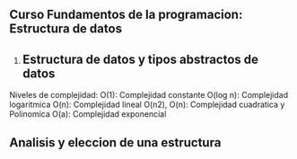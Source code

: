 ## Curso Fundamentos de la programacion: Estructura de datos

1. ## Estructura de datos y tipos abstractos de datos
Niveles de complejidad: 
O(1): Complejidad constante
O(log n): Complejidad logaritmica
O(n): Complejidad lineal
O(n2), O(n): Complejidad cuadratica y Polinomica
O(a): Complejidad exponencial

## Analisis y eleccion de una estructura
